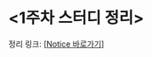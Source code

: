<1주차 스터디 정리>
=================
정리 링크: [[Notice 바로가기](https://charming-show-30c.notion.site/1-Beakjoon-4e04e8ed844e479fa75945e71821fe0d)]
